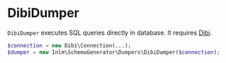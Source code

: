 
# DibiDumper

`DibiDumper` executes SQL queries directly in database. It requires [Dibi](https://dibiphp.com/).


```php
$connection = new Dibi\Connection(...);
$dumper = new Inlm\SchemaGenerator\Dumpers\DibiDumper($connection);
```
